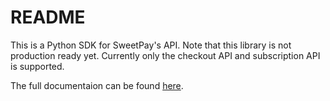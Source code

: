 # README #

This is a Python SDK for SweetPay's API. Note that this library is not production ready yet. Currently only the checkout API and subscription API is supported.

The full documentaion can be found [here](https://developers.sweetpayments.com/docs/checkout/sdk).
